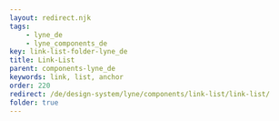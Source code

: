 ```yaml
---
layout: redirect.njk
tags: 
    - lyne_de
    - lyne_components_de
key: link-list-folder-lyne_de
title: Link-List
parent: components-lyne_de
keywords: link, list, anchor
order: 220
redirect: /de/design-system/lyne/components/link-list/link-list/
folder: true
---
```

